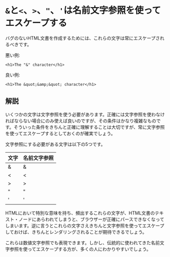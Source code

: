 # `&`と`<`、`>`、`"`、`'`は名前文字参照を使ってエスケープする

バグのないHTML文書を作成するためには、これらの文字は常にエスケープされるべきです。

悪い例:

    <h1>The "&" character</h1>

良い例:

    <h1>The &quot;&amp;&quot; character</h1>

## 解説

いくつかの文字は文字参照を使う必要があります。正確には文字参照を使わなければならない場合にのみ使えば良いのですが、その条件はかなり複雑なものです。そういった条件をきちんと正確に理解することは大切ですが、常に文字参照を使ってエスケープするとしておくのが確実でしょう。

文字参照にする必要がある文字は以下の5つです。

| 文字 | 名前文字参照 |
|------|--------------|
| &    | &amp;        |
| <    | &lt;         |
| >    | &gt;         |
| "    | &quot;       |
| '    | &apos;       |

HTMLにおいて特別な意味を持ち、頻出するこれらの文字が、HTML文書のテキスト・ノードにあらわれてしまうと、ブラウザーが正確にパースできなくなってしまいます。逆に言うとこれらの文字さえきちんと文字参照を使ってエスケープしておけば、きちんとレンダリングされることが期待できるでしょう。

これらは数値文字参照でも表現できます。しかし、伝統的に使われてきた名前文字参照を使ってエスケープする方が、多くの人にわかりやすいでしょう。
